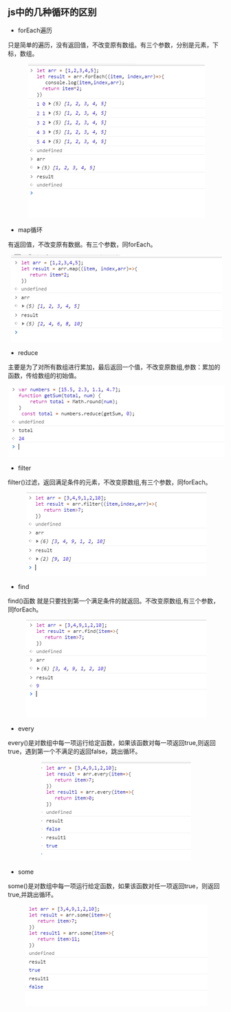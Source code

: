 ## js中的几种循环的区别

- forEach遍历

只是简单的遍历，没有返回值，不改变原有数组。有三个参数，分别是元素，下标，数组。
<div align=center>
  <img src="img/forEach.png" />
</div>

- map循环

有返回值，不改变原有数据。有三个参数，同forEach。
<div align=center>
  <img src="img/map.png" />
</div>

- reduce

主要是为了对所有数组进行累加，最后返回一个值，不改变原数组,参数：累加的函数，传给数组的初始值。
<div align=center>
  <img src="img/reduce.png" />
</div>

- filter

filter()过滤，返回满足条件的元素，不改变原数组,有三个参数，同forEach。
<div align=center>
  <img src="img/filter.png" />
</div>

- find

find()函数 就是只要找到第一个满足条件的就返回。不改变原数组,有三个参数，同forEach。
<div align=center>
  <img src="img/find.png" />
</div>

- every

every()是对数组中每一项运行给定函数，如果该函数对每一项返回true,则返回true，遇到第一个不满足的返回false，跳出循环。
<div align=center>
  <img src="img/every.png" />
</div>

- some

some()是对数组中每一项运行给定函数，如果该函数对任一项返回true，则返回true,并跳出循环。
<div align=center>
  <img src="img/some.png" />
</div>


